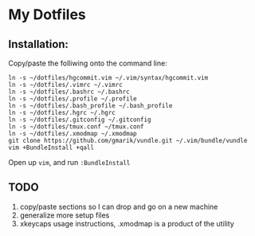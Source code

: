 # My Dotfiles

## Installation:

Copy/paste the folliwing onto the command line:

    ln -s ~/dotfiles/hgcommit.vim ~/.vim/syntax/hgcommit.vim
    ln -s ~/dotfiles/.vimrc ~/.vimrc
    ln -s ~/dotfiles/.bashrc ~/.bashrc
    ln -s ~/dotfiles/.profile ~/.profile
    ln -s ~/dotfiles/.bash_profile ~/.bash_profile
    ln -s ~/dotfiles/.hgrc ~/.hgrc
    ln -s ~/dotfiles/.gitconfig ~/.gitconfig
    ln -s ~/dotfiles/tmux.conf ~/tmux.conf
    ln -s ~/dotfiles/.xmodmap ~/.xmodmap
    git clone https://github.com/gmarik/vundle.git ~/.vim/bundle/vundle
    vim +BundleInstall +qall

Open up `vim`, and run `:BundleInstall`

## TODO

1. copy/paste sections so I can drop and go on a new machine
2. generalize more setup files
3. xkeycaps usage instructions, .xmodmap is a product of the utility
